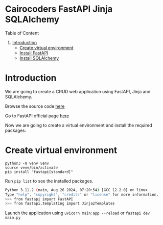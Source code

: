 # Cairocoders FastAPI Jinja SQLAlchemy

Table of Content

1. [Introduction](#introduction)
    * [Create virtual environment](#create-virtual-environment)
    * [Install FastAPI](#install-fastapi)
    * [Install SQLAlchemy](#install-sqlalchemy)


# Introduction
<a name="introduction"></a>

We are going to create a CRUD web application using FastAPI, Jinja and SQLAlchemy.

Browse the source code [here](https://github.com/cairocoders/cairocoders-fastapi-jinja-sqlalchemy)

Go to FastAPI official page [here](https://fastapi.tiangolo.com/)

Now we are going to create a virtual environment and install the required packages:

# Create virtual environment
<a name="create-virtual-environment"></a>

```
python3 -m venv venv
source venv/bin/activate
pip install "fastapi[standard]"
```
Run `pip list` to see the installed packages.



```bash
Python 3.11.2 (main, Aug 26 2024, 07:20:54) [GCC 12.2.0] on linux
Type "help", "copyright", "credits" or "license" for more information.
>>> from fastapi import FastAPI
>>> from fastapi.templating import Jinja2Templates
```

Launch the application using `uvicorn main:app --reload` or `fastapi dev main.py`

